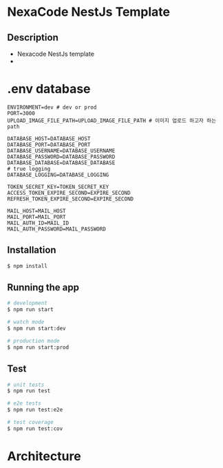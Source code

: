 # NexaCode NestJs Template

## Description
* Nexacode NestJs template
* 

# .env database 
```
ENVIRONMENT=dev # dev or prod
PORT=3000
UPLOAD_IMAGE_FILE_PATH=UPLOAD_IMAGE_FILE_PATH # 이미지 업로드 하고자 하는 path

DATABASE_HOST=DATABASE_HOST
DATABASE_PORT=DATABASE_PORT
DATABASE_USERNAME=DATABASE_USERNAME
DATABASE_PASSWORD=DATABASE_PASSWORD
DATABASE_DATABASE=DATABASE_DATABASE
# true logging
DATABASE_LOGGING=DATABASE_LOGGING

TOKEN_SECRET_KEY=TOKEN_SECRET_KEY
ACCESS_TOKEN_EXPIRE_SECOND=EXPIRE_SECOND
REFRESH_TOKEN_EXPIRE_SECOND=EXPIRE_SECOND

MAIL_HOST=MAIL_HOST
MAIL_PORT=MAIL_PORT
MAIL_AUTH_ID=MAIL_ID
MAIL_AUTH_PASSWORD=MAIL_PASSWORD
```

## Installation

```bash
$ npm install
```

## Running the app

```bash
# development
$ npm run start

# watch mode
$ npm run start:dev

# production mode
$ npm run start:prod
```

## Test

```bash
# unit tests
$ npm run test

# e2e tests
$ npm run test:e2e

# test coverage
$ npm run test:cov
```

# Architecture
